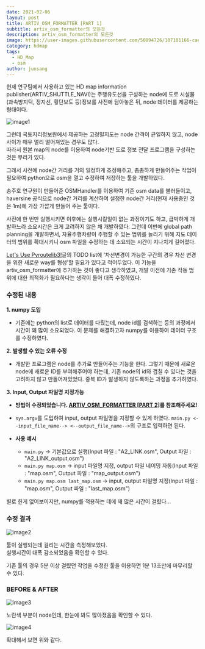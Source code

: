```yaml
---
date: 2021-02-06
layout: post
title: ARTIV_OSM_FORMATTER [PART 1]
subtitle: artiv_osm_formatter의 모든것
description: artiv_osm_formatter의 모든것
image: https://user-images.githubusercontent.com/50894726/107101166-cae02f80-6859-11eb-80a5-2825eb0e8ee1.png
category: hdmap
tags:
  - HD_Map
  - osm
author: junsang
---
```

현재 연구팀에서 사용하고 있는 HD map information publisher(ARTIV_SHUTTLE_NAVI)는 주행유도선을 구성하는 node에 도로 시설물(과속방지턱, 정지선, 횡단보도 등)정보를 사전에 담아놓은 뒤, node 데이터를 제공하는 형태이다.

![image1](https://user-images.githubusercontent.com/50894726/107099914-450eb500-6856-11eb-8249-e0771e001550.png)

그런데 국토지리정보원에서 제공하는 고정밀지도는 node 간격이 균일하지 않고, node 사이가 매우 멀리 떨어져있는 경우도 많다.  
따라서 원본 map의 node를 이용하여 node기반 도로 정보 전달 프로그램을 구성하는 것은 무리가 있다.

그래서 사전에 node간 거리를 거의 일정하게 조정해주고, 촘촘하게 만들어주는 작업이 필요하여 python으로 osm을 열고 수정하여 저장하는 툴을 개발하였다.

송주호 연구원이 만들어준 OSMHandler를 이용하여 기존 osm data를 불러들이고, haversine 공식으로 node간 거리를 계산하여 설정한 node간 거리(현재 사용중인 것은 1m)에 가장 가깝게 만들어 주는 툴이다.

사전에 한 번만 실행시키면 이후에는 실행시킬일이 없는 과정이기도 하고, 급박하게 개발하느라 소요시간은 크게 고려하지 않은 채 개발하였다. 그런데 이번에 global path planning을 개발하면서, 자율주행차량이 주행할 수 있는 범위를 늘리기 위해 지도 데이터의 범위를 확대시키니 osm 파일을 수정하는 데 소요되는 시간이 지나치게 길어졌다.

[Let's Use Pyroutelib3!](https://dgist-artiv.github.io/hdmap/2021/02/03/pyroutelib3.html)글의 TODO list에 '차선변경이 가능한 구간의 경우 차선 변경을 위한 새로운 way를 형성'할 필요가 있다고 적어두었다. 이 기능을 artiv_osm_formatter에 추가하는 것이 좋다고 생각하였고, 개발 이전에 기존 작동 범위에 대한 최적화가 필요하다는 생각이 들어 대폭 수정하였다.

### 수정된 내용

**1. numpy 도입**
- 기존에는 python의 list로 데이터를 다뤘는데, node id를 검색하는 등의 과정에서 시간이 꽤 많이 소요되었다. 이 문제를 해결하고자 numpy를 이용하여 데이터 구조를 수정하였다.

**2. 발생할 수 있는 오류 수정**
- 개발한 프로그램은 node를 추가로 만들어주는 기능을 한다. 그렇기 때문에 새로운 node에 새로운 ID를 부여해주어야 하는데, 기존 node의 id와 겹칠 수 있다는 것을 고려하지 않고 만들어져있었다. 중복 ID가 발생하지 않도록하는 과정을 추가하였다.

**3. Input, Output 파일명 지정가능**
- **방법이 수정되었습니다. [ARTIV_OSM_FORMATTER [PART 2]](https://dgist-artiv.github.io/hdmap/2021/02/09/artiv-osm-formatter-part2.html)를 참조해주세요!**

- `sys.argv`를 도입하여 input, output 파일명을 지정할 수 있게 하였다. `main.py <--input_file_name--> <--output_file_name-->`의 구조로 입력하면 된다.
- **사용 예시**
	- `main.py` -> 기본값으로 실행(Input 파일 : "A2_LINK.osm", Output 파일 : "A2_LINK_output.osm")
	- `main.py map.osm` -> input 파일명 지정, output 파일 네이밍 자동(Input 파일 : "map.osm", Output 파일 : "map_output.osm")
	- `main.py map.osm last_map.osm` -> input, output 파일명 지정(Input 파일 : "map.osm", Output 파일 : "last_map.osm")

별로 한게 없어보이지만, numpy를 적용하는 데에 꽤 많은 시간이 걸렸다...

### 수정 결과

![image2](https://user-images.githubusercontent.com/50894726/107100858-e4cd4280-6858-11eb-99ac-dd0a363401a2.png)

툴이 실행되는데 걸리는 시간을 측정해보았다.  
실행시간이 대폭 감소되었음을 확인할 수 있다.

기존 툴의 경우 5분 이상 걸렸던 작업을 수정한 툴을 이용하면 1분 13초만에 마무리할 수 있다.

### BEFORE & AFTER

![image3](https://user-images.githubusercontent.com/50894726/107101166-cae02f80-6859-11eb-80a5-2825eb0e8ee1.png)

노란색 부분이 node인데, 한눈에 봐도 많아졌음을 확인할 수 있다.

![image4](https://user-images.githubusercontent.com/50894726/107101221-fcf19180-6859-11eb-9716-3a9dce8ade3f.png)

확대해서 보면 위와 같다.

